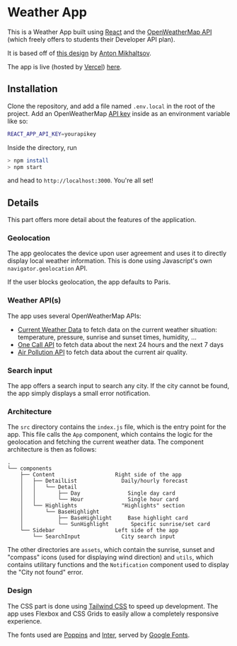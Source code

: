 # Weather App

This is a Weather App built using [React](https://reactjs.org/) and the [OpenWeatherMap API](https://openweathermap.org/) (which freely offers to students their Developer API plan).

It is based off of [this design](https://dribbble.com/shots/10460680-Weather-App) by [Anton Mikhaltsov](https://dribbble.com/mikhaltsov23).

The app is live (hosted by [Vercel](https://vercel.com)) [here](https://weather-sym.vercel.app).

## Installation

Clone the repository, and add a file named `.env.local` in the root of the project. Add an OpenWeatherMap [API key](https://openweathermap.org/price) inside as an environment variable like so:

```sh
REACT_APP_API_KEY=yourapikey
```

Inside the directory, run

```sh
> npm install
> npm start
```

and head to `http://localhost:3000`. You're all set!

## Details

This part offers more detail about the features of the application.

### Geolocation

The app geolocates the device upon user agreement and uses it to directly display local weather information. This is done using Javascript's own `navigator.geolocation` API.

If the user blocks geolocation, the app defaults to Paris.

### Weather API(s)

The app uses several OpenWeatherMap APIs:

- [Current Weather Data](https://openweathermap.org/current) to fetch data on the current weather situation: temperature, pressure, sunrise and sunset times, humidity, …
- [One Call API](https://openweathermap.org/api/one-call-api) to fetch data about the next 24 hours and the next 7 days
- [Air Pollution API](https://openweathermap.org/api/air-pollution) to fetch data about the current air quality.

### Search input

The app offers a search input to search any city. If the city cannot be found, the app simply displays a small error notification.

### Architecture

The `src` directory contains the `index.js` file, which is the entry point for the app. This file calls the `App` component, which contains the logic for the geolocation and fetching the current weather data. The component architecture is then as follows:

```
.
└── components
    ├── Content                   Right side of the app
    │   ├── DetailList              Daily/hourly forecast
    │   │   └── Detail
    │   │       ├── Day               Single day card
    │   │       └── Hour              Single hour card
    │   └── Highlights              "Highlights" section
    │       └── BaseHighlight
    │           ├── BaseHighlight     Base highlight card
    │           └── SunHighlight       Specific sunrise/set card
    └── Sidebar                   Left side of the app
        └── SearchInput             City search input
```

The other directories are `assets`, which contain the sunrise, sunset and "compass" icons (used for displaying wind direction) and `utils`, which contains utilitary functions and the `Notification` component used to display the "City not found" error.

### Design

The CSS part is done using [Tailwind CSS](https://tailwindcss.com/) to speed up development. The app uses Flexbox and CSS Grids to easily allow a completely responsive experience.

The fonts used are [Poppins](https://fonts.google.com/specimen/Poppins) and [Inter](https://fonts.google.com/specimen/Inter), served by [Google Fonts](https://fonts.google.com/).
